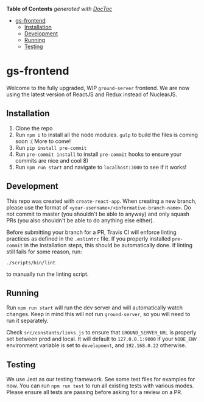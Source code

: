 <!-- START doctoc generated TOC please keep comment here to allow auto update -->
<!-- DON'T EDIT THIS SECTION, INSTEAD RE-RUN doctoc TO UPDATE -->
**Table of Contents**  *generated with [DocToc](https://github.com/thlorenz/doctoc)*

- [gs-frontend](#gs-frontend)
  - [Installation](#installation)
  - [Development](#development)
  - [Running](#running)
  - [Testing](#testing)

<!-- END doctoc generated TOC please keep comment here to allow auto update -->

# gs-frontend

Welcome to the fully upgraded, WIP `ground-server` frontend. We are now using the latest version of ReactJS and Redux instead of NuclearJS.

## Installation

1. Clone the repo
2. Run `npm i` to install all the node modules. `gulp` to build the files is coming soon :( More to come!
3. Run `pip install pre-commit`
4. Run `pre-commit install` to install `pre-commit` hooks to ensure your commits are nice and cool 8)
5. Run `npm run start` and navigate to `localhost:3000` to see if it works!

## Development

This repo was created with `create-react-app`. When creating a new branch, please use the format of `<your-username>/<informative-branch-name>`. Do not commit to master (you shouldn't be able to anyway) and only squash PRs (you also shouldn't be able to do anything else either).

Before submitting your branch for a PR, Travis CI will enforce linting practices as defined in the `.eslintrc` file. If you properly installed `pre-commit` in the installation steps, this should be automatically done. If linting still fails for some reason, run:

`./scripts/bin/lint`

to manually run the linting script.

## Running
Run `npm run start` will run the dev server and will automatically watch changes. Keep in mind this will not run `ground-server`, so you will need to run it separately.

Check `src/constants/links.js` to ensure that `GROUND_SERVER_URL` is properly set between prod and local. It will default to `127.0.0.1:9000` if your `NODE_ENV` environment variable is set to `development`, and `192.168.0.22` otherwise.

## Testing
We use Jest as our testing framework. See some test files for examples for now. You can run `npm run test` to run all existing tests with various modes. Please ensure all tests are passing before asking for a review on a PR.
